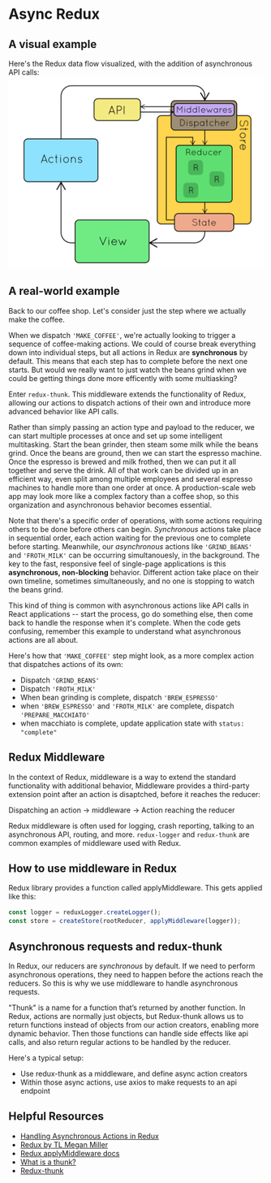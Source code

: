 # Async Redux

## A visual example
Here's the Redux data flow visualized, with the addition of asynchronous API calls:
![async Redux gif](images/redux_async.gif)

## A real-world example
Back to our coffee shop. Let's consider just the step where we actually make the coffee.

When we dispatch `'MAKE_COFFEE'`, we're actually looking to trigger a sequence of coffee-making actions. We could of course break everything down into individual steps, but all actions in Redux are **synchronous** by default. This means that each step has to complete before the next one starts. But would we really want to just watch the beans grind when we could be getting things done more efficently with some multiasking?

Enter `redux-thunk`. This middleware extends the functionality of Redux, allowing our actions to dispatch actions of their own and introduce more advanced behavior like API calls.

Rather than simply passing an action type and payload to the reducer, we can start multiple processes at once and set up some intelligent multitasking. Start the bean grinder, then steam some milk while the beans grind. Once the beans are ground, then we can start the espresso machine. Once the espresso is brewed and milk frothed, then we can put it all together and serve the drink. All of that work can be divided up in an efficient way, even split among multiple employees and several espresso machines to handle more than one order at once. A production-scale web app may look more like a complex factory than a coffee shop, so this organization and asynchronous behavior becomes essential.

Note that there's a specific order of operations, with some actions requiring others to be done before others can begin.  *Synchronous* actions take place in sequential order, each action waiting for the previous one to complete before starting. Meanwhile, our *asynchronous* actions like `'GRIND_BEANS'` and `'FROTH_MILK'` can be occurring simultanouesly, in the background.  The key to the fast, responsive feel of single-page applications is this **asynchronous, non-blocking** behavior. Different action take place on their own timeline, sometimes simultaneously, and no one is stopping to watch the beans grind. 

This kind of thing is common with asynchronous actions like API calls in React applications -- start the process, go do something else, then come back to handle the response when it's complete. When the code gets confusing, remember this example to understand what asynchronous actions are all about. 

Here's how that `'MAKE_COFFEE'` step might look, as a more complex action that dispatches actions of its own:
  * Dispatch `'GRIND_BEANS'`
  * Dispatch `'FROTH_MILK'`
  * When bean grinding is complete, dispatch `'BREW_ESPRESSO'`
  * when `'BREW_ESPRESSO'` and `'FROTH_MILK'` are complete, dispatch `'PREPARE_MACCHIATO'`
  * when macchiato is complete, update application state with `status: "complete"`

## Redux Middleware
In the context of Redux, middleware is a way to extend the standard functionality with additional behavior, Middleware provides a third-party extension point after an action is disaptched, before it reaches the reducer:

Dispatching an action
->
middleware
->
Action reaching the reducer

Redux middleware is often used for logging, crash reporting, talking to an asynchronous API, routing, and more. `redux-logger` and `redux-thunk` are common examples of middleware used with Redux.

## How to use middleware in Redux
Redux library provides a function called applyMiddleware. This gets applied like this:

```javascript
const logger = reduxLogger.createLogger();
const store = createStore(rootReducer, applyMiddleware(logger));
```

## Asynchronous requests and redux-thunk
In Redux, our reducers are *synchronous* by default. If we need to perform asynchronous operations, they need to happen before the actions reach the reducers. So this is why we use middleware to handle asynchronous requests. 

"Thunk" is a name for a function that’s returned by another function. In Redux, actions are normally just objects, but Redux-thunk allows us to return functions instead of objects from our action creators, enabling more dynamic behavior. Then those functions can handle side effects like api calls, and also return regular actions to be handled by the reducer.

Here's a typical setup:
* Use redux-thunk as a middleware, and define async action creators
* Within those async actions, use axios to make requests to an api endpoint

## Helpful Resources
* [Handling Asynchronous Actions in Redux](https://medium.com/better-programming/handling-asynchronous-actions-in-redux-86724ed87c6c)
* [Redux by TL Megan Miller](https://www.notion.so/Redux-3ac5db784a1e4a1dbe9ecc7c15bbd9fd)
* [Redux applyMiddleware docs](https://redux.js.org/api/applymiddleware)
* [What is a thunk?](https://daveceddia.com/what-is-a-thunk/)
* [Redux-thunk](https://github.com/reduxjs/redux-thunk)
